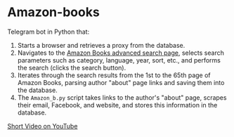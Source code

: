 # Amazon-books
Telegram bot in Python that:

1. Starts a browser and retrieves a proxy from the database.
2. Navigates to the [Amazon Books advanced search page](https://www.amazon.com/advanced-search/books), selects search parameters such as category, language, year, sort, etc., and performs the search (clicks the search button).
3. Iterates through the search results from the 1st to the 65th page of Amazon Books, parsing author "about" page links and saving them into the database.
4. The `Amazon_b.py` script takes links to the author's "about" page, scrapes their email, Facebook, and website, and stores this information in the database.

[Short Video on YouTube](https://youtube.com/shorts/__l4pE849Tc?si=H3bDM2uwxuvl25Jv)
